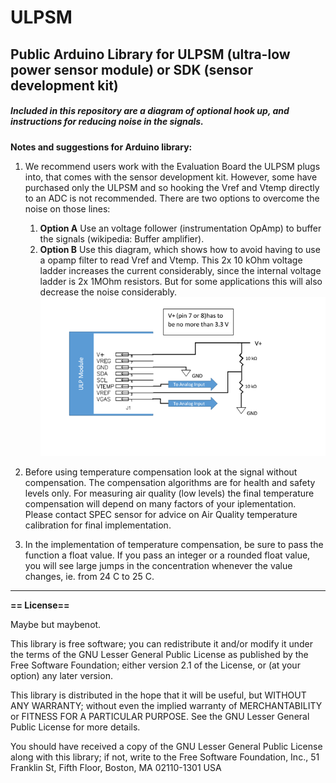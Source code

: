 # ULPSM
## Public Arduino Library for ULPSM (ultra-low power sensor module) or SDK (sensor development kit)

##### Included in this repository are a diagram of optional hook up, and instructions for reducing noise in the signals.


**Notes and suggestions for Arduino library:**

  1. We recommend users work with the Evaluation Board the ULPSM plugs into, that comes with the sensor development kit. However, some have purchased only the ULPSM and so hooking the Vref and Vtemp directly to an ADC is not recommended. There are two options to overcome the noise on those lines:
        1. **Option A** Use an voltage follower (instrumentation OpAmp) to buffer the signals  (wikipedia: Buffer amplifier).
        2. **Option B** Use this diagram, which shows how to avoid having to use a opamp filter to read Vref and Vtemp. This 2x 10 kOhm voltage ladder increases the current considerably, since the internal voltage ladder is 2x 1MOhm resistors. But for some applications this will also decrease the noise considerably. 
![ reducing noise in the signals](image1.png)


  2.  Before using temperature compensation look at the signal without compensation. The compensation algorithms are for health and safety levels only. For measuring air quality (low levels) the final temperature compensation will depend on many factors of your iplementation. Please contact SPEC sensor for advice on Air Quality temperature calibration for final implementation.

 3.  In the implementation of temperature compensation, be sure to pass the function a float value. If you pass an integer or a rounded float value, you will see large jumps in the concentration whenever the value changes, ie. from 24 C to 25 C.


<hr>

**== License==**

Maybe but maybenot.

This library is free software; you can redistribute it and/or
modify it under the terms of the GNU Lesser General Public
License as published by the Free Software Foundation; either
version 2.1 of the License, or (at your option) any later version.

This library is distributed in the hope that it will be useful,
but WITHOUT ANY WARRANTY; without even the implied warranty of
MERCHANTABILITY or FITNESS FOR A PARTICULAR PURPOSE. See the GNU
Lesser General Public License for more details.

You should have received a copy of the GNU Lesser General Public
License along with this library; if not, write to the Free Software
Foundation, Inc., 51 Franklin St, Fifth Floor, Boston, MA 02110-1301 USA
